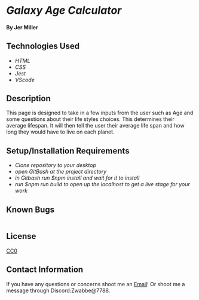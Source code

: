 # _Galaxy Age Calculator_


#### By Jer Miller

## Technologies Used

* _HTML_
* _CSS_
* _Jest_
* _VScode_

## Description

This page is designed to take in a few inputs from the user such as Age and some questions about their life styles choices. This determines their average lifespan.
It will then tell the user their average life span and how long they would have to live on each planet.  

## Setup/Installation Requirements

* _Clone repository to your desktop_
* _open GitBash at the project directory_
* _in Gitbash run $npm install and wait for it to install_
* _run $npm run build to open up the localhost to get a live stage for your work_


## Known Bugs
```

```
## License
[CC0](https://github.com/idleberg/Creative-Commons-Markdown/blob/master/4.0/zero.markdown)

## Contact Information

If you have any questions or concerns shoot me an [Email](mailto:gkstaff@gmail.com)! Or shoot me a message through Discord:Zwabbe@7788.